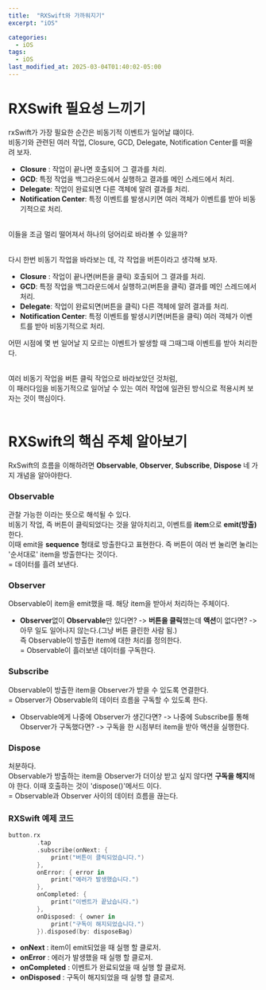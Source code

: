 ```yaml
---
title:  "RXSwift와 가까워지기"
excerpt: "iOS"

categories:
  - iOS
tags:
  - iOS
last_modified_at: 2025-03-04T01:40:02-05:00
---
```


# RXSwift 필요성 느끼기
rxSwift가 가장 필요한 순간은 비동기적 이벤트가 일어날 떄이다.<br>
비동기와 관련된 여러 작업, Closure, GCD, Delegate, Notification Center를 떠올려 보자.<br>
- **Closure** : 작업이 끝나면 호출되어 그 결과를 처리.
- **GCD**: 특정 작업을 백그라운드에서 실행하고 결과를 메인 스레드에서 처리.
- **Delegate**: 작업이 완료되면 다른 객체에 알려 결과를 처리.
- **Notification Center**: 특정 이벤트를 발생시키면 여러 객체가 이벤트를 받아 비동기적으로 처리.

<br>
이들을 조금 멀리 떨어져서 하나의 덩어리로 바라볼 수 있을까?<br><br> 

다시 한번 비동기 작업을 바라보는 데, 각 작업을 버튼이라고 생각해 보자.
- **Closure** : 작업이 끝나면(버튼을 클릭) 호출되어 그 결과를 처리.
- **GCD**: 특정 작업을 백그라운드에서 실행하고(버튼을 클릭) 결과를 메인 스레드에서 처리.
- **Delegate**: 작업이 완료되면(버튼을 클릭) 다른 객체에 알려 결과를 처리.
- **Notification Center**: 특정 이벤트를 발생시키면(버튼을 클릭) 여러 객체가 이벤트를 받아 비동기적으로 처리.

어떤 시점에 몇 번 일어날 지 모르는 이벤트가 발생할 때 그때그때 이벤트를 받아 처리한다.<br><br>

여러 비동기 작업을 버튼 클릭 작업으로 바라보았던 것처럼,<br>
이 패러다임을 비동기적으로 일어날 수 있는 여러 작업에 일관된 방식으로 적용시켜 보자는 것이 핵심이다. 
<br><br>

# RXSwift의 핵심 주체 알아보기
RxSwift의 흐름을 이해하려면 **Observable**, **Observer**, **Subscribe**, **Dispose** 네 가지 개념을 알아야한다.<br>


### Observable
관찰 가능한 이라는 뜻으로 해석될 수 있다.<br>
비동기 작업, 즉 버튼이 클릭되었다는 것을 알아치리고, 이벤트를 **item**으로 **emit(방출)** 한다. <br>
이때 emit을 **sequence** 형태로 방출한다고 표현한다. 즉 버튼이 여러 번 눌리면 눌리는 '순서대로' item을 방출한다는 것이다.<br>
= 데이터를 흘려 보낸다.

### Observer
Observable이 item을 emit했을 때. 해당 item을 받아서 처리하는 주체이다.<br>
- **Observer**없이 **Observable**만 있다면? -> **버튼을 클릭**했는데 **액션**이 없다면? -> 아무 일도 일어나지 않는다.(그냥 버튼 클린한 사람 됨.)<br>
즉 Observable이 방출한 item에 대한 처리를 정의한다. <br>
= Observable이 흘러보낸 데이터를 구독한다.

### Subscribe
Observable이 방출한 item을 Observer가 받을 수 있도록 연결한다. <br>
= Observer가 Observable의 데이터 흐름을 구독할 수 있도록 한다.<br>
- Observable에게 나중에 Observer가 생긴다면? -> 나중에 Subscribe를 통해 Observer가 구독했다면? -> 구독을 한 시점부터 item을 받아 액션을 실행한다.<br>


### Dispose
처분하다.<br>
Observable가 방출하는 item을 Observer가 더이상 받고 싶지 않다면 **구독을 해지**해야 한다. 이때 호출하는 것이 'dispose()'메서드 이다.<br>
= Observable과 Observer 사이의 데이터 흐름을 끊는다.


### RXSwift 예제 코드

```swift
button.rx
        .tap
        .subscribe(onNext: {
            print("버튼이 클릭되었습니다.")
        },
        onError: { error in
            print("에러가 발생했습니다.")
        },
        onCompleted: {
            print("이벤트가 끝났습니다.")
        },
        onDisposed: { owner in
            print("구독이 해지되었습니다.")
        }).disposed(by: disposeBag)
```
- **onNext** : item이 emit되었을 때 실행 할 클로저.
- **onError** : 에러가 발생했을 때 실행 할 클로저.
- **onCompleted** : 이벤트가 완료되었을 때 실행 할 클로저.
- **onDisposed** : 구독이 해지되었을 때 실행 할 클로저.